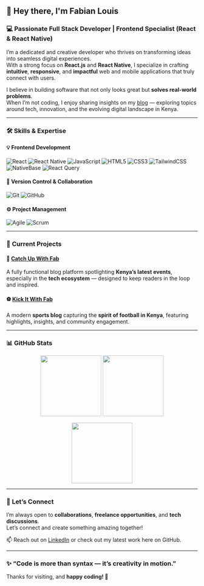 ## 👋 Hey there, I'm **Fabian Louis**

### 💻 Passionate Full Stack Developer | Frontend Specialist (React & React Native)

I’m a dedicated and creative developer who thrives on transforming ideas into seamless digital experiences.  
With a strong focus on **React.js** and **React Native**, I specialize in crafting **intuitive**, **responsive**, and **impactful** web and mobile applications that truly connect with users.

I believe in building software that not only looks great but **solves real-world problems**.  
When I’m not coding, I enjoy sharing insights on my [blog](https://catchupwithfab.lovable.app/) — exploring topics around tech, innovation, and the evolving digital landscape in Kenya.

---

### 🛠️ **Skills & Expertise**

#### 💡 Frontend Development
![React](https://img.shields.io/badge/React-20232A?style=for-the-badge&logo=react&logoColor=61DAFB)
![React Native](https://img.shields.io/badge/React_Native-20232A?style=for-the-badge&logo=react&logoColor=61DAFB)
![JavaScript](https://img.shields.io/badge/JavaScript-F7DF1E?style=for-the-badge&logo=javascript&logoColor=000)
![HTML5](https://img.shields.io/badge/HTML5-E34F26?style=for-the-badge&logo=html5&logoColor=fff)
![CSS3](https://img.shields.io/badge/CSS3-1572B6?style=for-the-badge&logo=css3&logoColor=fff)
![TailwindCSS](https://img.shields.io/badge/Tailwind_CSS-06B6D4?style=for-the-badge&logo=tailwindcss&logoColor=fff)
![NativeBase](https://img.shields.io/badge/NativeBase-3B82F6?style=for-the-badge&logo=react&logoColor=fff)
![React Query](https://img.shields.io/badge/React_Query-FF4154?style=for-the-badge&logo=reactquery&logoColor=fff)

#### 🧩 Version Control & Collaboration
![Git](https://img.shields.io/badge/Git-F05033?style=for-the-badge&logo=git&logoColor=fff)
![GitHub](https://img.shields.io/badge/GitHub-181717?style=for-the-badge&logo=github&logoColor=fff)

#### ⚙️ Project Management
![Agile](https://img.shields.io/badge/Agile-239120?style=for-the-badge&logo=azuredevops&logoColor=fff)
![Scrum](https://img.shields.io/badge/Scrum-6DB33F?style=for-the-badge&logo=jira&logoColor=fff)

---

### 🚀 **Current Projects**

#### 📰 [Catch Up With Fab](https://catchupwithfab.lovable.app/)
A fully functional blog platform spotlighting **Kenya’s latest events**, especially in the **tech ecosystem** — designed to keep readers in the loop and inspired.  

#### ⚽ [Kick It With Fab](https://modern-sports-blog-w-5flc.bolt.host/)
A modern **sports blog** capturing the **spirit of football in Kenya**, featuring highlights, insights, and community engagement.

---

### 📊 **GitHub Stats**

<p align="center">
  <img src="https://github-readme-stats.vercel.app/api?username=09c011ab0&show_icons=true&theme=react&hide_border=true" height="160px"/>
  <img src="https://github-readme-streak-stats.herokuapp.com/?user=09c011ab0&theme=react&hide_border=true" height="160px"/>
</p>

<p align="center">
  <img src="https://github-readme-stats.vercel.app/api/top-langs/?username=09c011ab0&layout=compact&theme=react&hide_border=true" height="160px"/>
</p>

---

### 🤝 **Let’s Connect**

I’m always open to **collaborations**, **freelance opportunities**, and **tech discussions**.  
Let’s connect and create something amazing together!

📫 Reach out on [LinkedIn](https://www.linkedin.com/in/fabian-louis-35b809198/) or check out my latest work here on GitHub.  

---

### ✨ “Code is more than syntax — it’s creativity in motion.”  

Thanks for visiting, and **happy coding! 🚀**
